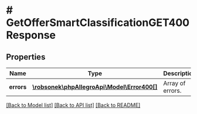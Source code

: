 # # GetOfferSmartClassificationGET400Response

## Properties

Name | Type | Description | Notes
------------ | ------------- | ------------- | -------------
**errors** | [**\robsonek\phpAllegroApi\Model\Error400[]**](Error400.md) | Array of errors. | [optional]

[[Back to Model list]](../../README.md#models) [[Back to API list]](../../README.md#endpoints) [[Back to README]](../../README.md)
